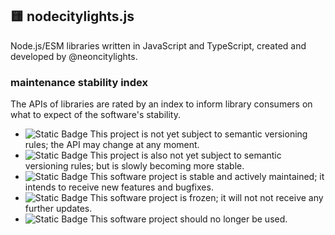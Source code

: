 ## 🟨 nodecitylights.js

Node.js/ESM libraries written in JavaScript and TypeScript, created and developed by @neoncitylights.

### maintenance stability index
The APIs of libraries are rated by an index to inform library consumers on what to expect of the software's stability.

- ![Static Badge](https://img.shields.io/badge/maintenance-alpha-FF4A1C?style=flat-square) This project is not yet subject to semantic versioning rules; the API may change at any moment.
- ![Static Badge](https://img.shields.io/badge/maintenance-beta-ff9900?style=flat-square) This project is also not yet subject to semantic versioning rules; but is slowly becoming more stable.
- ![Static Badge](https://img.shields.io/badge/maintenance-stable-brightgreen?style=flat-square) This software project is stable and actively maintained; it intends to receive new features and bugfixes.
- ![Static Badge](https://img.shields.io/badge/maintenance-frozen-dodgerblue?style=flat-square) This software project is frozen; it will not not receive any further updates.
- ![Static Badge](https://img.shields.io/badge/maintenance-deprecated-eee?style=flat-square) This software project should no longer be used.
